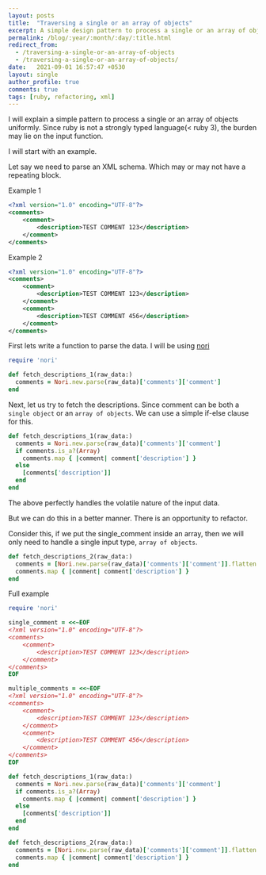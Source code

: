```yaml
---
layout: posts
title:  "Traversing a single or an array of objects"
excerpt: A simple design pattern to process a single or an array of objects uniformly
permalink: /blog/:year/:month/:day/:title.html
redirect_from:
  - /traversing-a-single-or-an-array-of-objects
  - /traversing-a-single-or-an-array-of-objects/
date:   2021-09-01 16:57:47 +0530
layout: single
author_profile: true
comments: true
tags: [ruby, refactoring, xml]
---
```

I will explain a simple pattern to process a single or an array of objects uniformly. Since ruby is not a strongly typed language(< ruby 3), the burden may lie on the input function.

I will start with an example.

Let say we need to parse an XML schema. Which may or may not have a repeating block.

Example 1
``` xml
<?xml version="1.0" encoding="UTF-8"?>
<comments>
    <comment>
        <description>TEST COMMENT 123</description>
    </comment>
</comments>
```

Example 2
``` xml
<?xml version="1.0" encoding="UTF-8"?>
<comments>
    <comment>
        <description>TEST COMMENT 123</description>
    </comment>
    <comment>
        <description>TEST COMMENT 456</description>
    </comment>
</comments>
```

First lets write a function to parse the data. I will be using [nori](https://github.com/savonrb/nori)

``` ruby
require 'nori'

def fetch_descriptions_1(raw_data:)
  comments = Nori.new.parse(raw_data)['comments']['comment']
end
```

Next, let us try to fetch the descriptions. Since comment can be both a `single object` or an `array of objects`. We can use a simple if-else clause for this.

``` ruby
def fetch_descriptions_1(raw_data:)
  comments = Nori.new.parse(raw_data)['comments']['comment']
  if comments.is_a?(Array)
    comments.map { |comment| comment['description'] }
  else
    [comments['description']]
  end
end
```

The above perfectly handles the volatile nature of the input data.

But we can do this in a better manner. There is an opportunity to refactor.

Consider this, if we put the single_comment inside an array, then we will only need to handle a single input type, `array of objects`.

``` ruby
def fetch_descriptions_2(raw_data:)
  comments = [Nori.new.parse(raw_data)['comments']['comment']].flatten
  comments.map { |comment| comment['description'] }
end
```


Full example

``` ruby
require 'nori'

single_comment = <<~EOF
<?xml version="1.0" encoding="UTF-8"?>
<comments>
    <comment>
        <description>TEST COMMENT 123</description>
    </comment>
</comments>
EOF

multiple_comments = <<~EOF
<?xml version="1.0" encoding="UTF-8"?>
<comments>
    <comment>
        <description>TEST COMMENT 123</description>
    </comment>
    <comment>
        <description>TEST COMMENT 456</description>
    </comment>
</comments>
EOF

def fetch_descriptions_1(raw_data:)
  comments = Nori.new.parse(raw_data)['comments']['comment']
  if comments.is_a?(Array)
    comments.map { |comment| comment['description'] }
  else
    [comments['description']]
  end
end

def fetch_descriptions_2(raw_data:)
  comments = [Nori.new.parse(raw_data)['comments']['comment']].flatten
  comments.map { |comment| comment['description'] }
end
```

